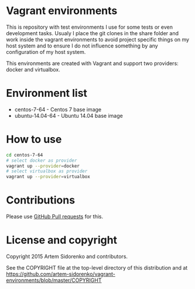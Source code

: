 Vagrant environments
====================

This is repository with test environments I use for some tests or even development tasks. Usualy I place the git clones in the share folder and work inside the vagrant environments to avoid project specific things on my host system and to ensure I do not influence something by any configuration of my host system.

This environments are created with Vagrant and support two providers: docker and virtualbox.

Environment list
================

 - centos-7-64 - Centos 7 base image
 - ubuntu-14.04-64 - Ubuntu 14.04 base image

How to use
==========

```bash
cd centos-7-64
# select docker as provider
vagrant up --provider=docker
# select virtualbox as provider
vagrant up --provider=virtualbox
```

Contributions
=============

Please use [GitHub Pull requests][github_pullreq] for this.

License and copyright
=====================
Copyright 2015 Artem Sidorenko and contributors.

See the COPYRIGHT file at the top-level directory of this distribution
and at https://github.com/artem-sidorenko/vagrant-environments/blob/master/COPYRIGHT

[github_pullreq]: https://help.github.com/articles/using-pull-requests
